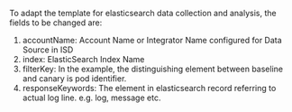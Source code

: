 To adapt the template for elasticsearch data collection and analysis, the fields to be changed are:

1. accountName: Account Name or Integrator Name configured for Data Source in ISD
2. index: ElasticSearch Index Name
3. filterKey: In the example, the distinguishing element between baseline and canary is pod identifier.
4. responseKeywords: The element in elasticsearch record referring to actual log line. e.g. log, message etc.
